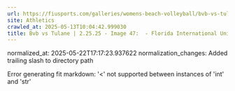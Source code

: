 ```yaml
---
url: https://fiusports.com/galleries/womens-beach-volleyball/bvb-vs-tulane-2-25-25/image-47/355/62600/
site: Athletics
crawled_at: 2025-05-13T10:04:42.999030
title: Bvb vs Tulane | 2.25.25 - Image 47:  - Florida International University
---
```

normalized_at: 2025-05-22T17:17:23.937622
normalization_changes: Added trailing slash to directory path

Error generating fit markdown: '<' not supported between instances of 'int' and 'str'